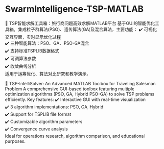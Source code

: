# SwarmIntelligence-TSP-MATLAB

🚀 TSP智能求解工具箱：旅行商问题高效求解MATLAB平台
基于GUI的智能优化工具箱，集成粒子群算法(PSO)、遗传算法(GA)及混合算法，主要功能：
✔️ 可视化交互界面，实时显示优化过程  
✔️ 三种智能算法：PSO、GA、PSO-GA混合  
✔️ 支持标准TSPLIB数据格式  
✔️ 可调算法参数  
✔️ 收敛曲线分析  
适用于运筹优化、算法对比研究和教学演示。

🚀 TSP-IntelliSolver: An Advanced MATLAB Toolbox for Traveling Salesman Problem
A comprehensive GUI-based toolbox featuring multiple optimization algorithms (PSO, GA, Hybrid PSO-GA) to solve TSP problems efficiently. Key features:
✔️ Interactive GUI with real-time visualization  
✔️ 3 algorithm implementations: PSO, GA, Hybrid  
✔️ Support for TSPLIB file format  
✔️ Customizable algorithm parameters  
✔️ Convergence curve analysis  
Ideal for operations research, algorithm comparison, and educational purposes.
